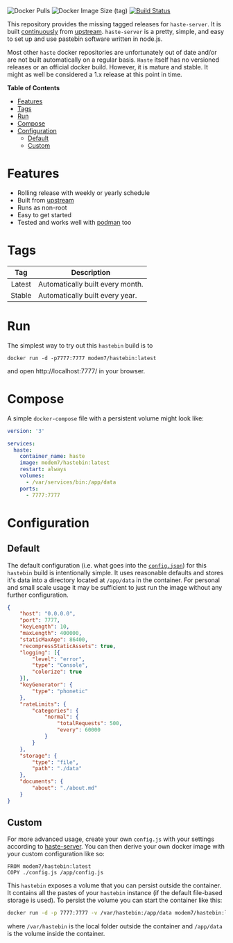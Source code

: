 ![Docker Pulls](https://img.shields.io/docker/pulls/modem7/hastebin) ![Docker Image Size (tag)](https://img.shields.io/docker/image-size/modem7/hastebin) [![Build Status](https://drone.modem7.com/api/badges/modem7/hastebin/status.svg?ref=refs/heads/master)](https://drone.modem7.com/modem7/hastebin)

This repository provides the missing tagged releases for `haste-server`. It is
built [continuously](https://drone.friedl.net/container/hastebin-build/) from
[upstream](https://github.com/seejohnrun/haste-server). `haste-server` is a
pretty, simple, and easy to set up and use pastebin software written in node.js.

Most other `haste` docker repositories are unfortunately out of date and/or are
not built automatically on a regular basis. `Haste` itself has no versioned
releases or an official docker build. However, it is mature and stable. It might
as well be considered a 1.x release at this point in time.

<!-- markdown-toc start - Don't edit this section. Run M-x markdown-toc-refresh-toc -->
**Table of Contents**

- [Features](#features)
- [Tags](#tags)
- [Run](#run)
- [Compose](#compose)
- [Configuration](#configuration)
    - [Default](#default)
    - [Custom](#custom)

<!-- markdown-toc end -->

# Features
* Rolling release with weekly or yearly schedule
* Built from [upstream](https://github.com/seejohnrun/haste-server)
* Runs as non-root
* Easy to get started
* Tested and works well with [podman](https://podman.io/) too

# Tags
| Tag | Description |
| :----: | --- |
| Latest | Automatically built every month. |
| Stable | Automatically built every year. |

# Run
The simplest way to try out this `hastebin` build is to 

```shell
docker run -d -p7777:7777 modem7/hastebin:latest
```

and open http://localhost:7777/ in your browser.

# Compose
A simple `docker-compose` file with a persistent volume might look like:

```yaml
version: '3'

services:
  haste:
    container_name: haste
    image: modem7/hastebin:latest
    restart: always
    volumes:
      - /var/services/bin:/app/data
    ports:
      - 7777:7777
```

# Configuration
## Default
The default configuration (i.e. what goes into the
[`config.json`](https://github.com/modem7/hastebin/blob/master/latest/config.js))
for this `hastebin` build is intentionally simple. It uses reasonable defaults
and stores it's data into a directory located at `/app/data` in the container.
For personal and small scale usage it may be sufficient to just run the image
without any further configuration.

```json
{
    "host": "0.0.0.0",
    "port": 7777,
    "keyLength": 10,
    "maxLength": 400000,
    "staticMaxAge": 86400,
    "recompressStaticAssets": true,
    "logging": [{
        "level": "error",
        "type": "Console",
        "colorize": true
    }],
    "keyGenerator": {
        "type": "phonetic"
    },
    "rateLimits": {
        "categories": {
            "normal": {
                "totalRequests": 500,
                "every": 60000
            }
        }
    },
    "storage": {
        "type": "file",
        "path": "./data"
    },
    "documents": {
        "about": "./about.md"
    }
}
```

## Custom
For more advanced usage, create your own `config.js` with your settings
according to
[haste-server](https://github.com/modem7/hastebin/blob/master/README.md).
You can then derive your own docker image with your custom configuration like so:

```docker
FROM modem7/hastebin:latest
COPY ./config.js /app/config.js
```

This `hastebin` exposes a volume that you can persist outside the container. It
contains all the pastes of your `hastebin` instance (if the default file-based
storage is used). To persist the volume you can start the container like this:

```sh
docker run -d -p 7777:7777 -v /var/hastebin:/app/data modem7/hastebin:latest
```

where `/var/hastebin` is the local folder outside the container and `/app/data`
is the volume inside the container.
